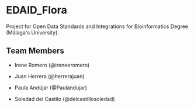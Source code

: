 # EDAID_Flora

Project for Open Data Standards and Integrations for Bioinformatics Degree (Málaga's University).

## Team Members

- Irene Romero (@ireneeromero)

- Juan Herrera (@herrerajuan)

- Paula Andújar (@Paulandujar)

- Soledad del Castilo (@delcastillosoledad)

